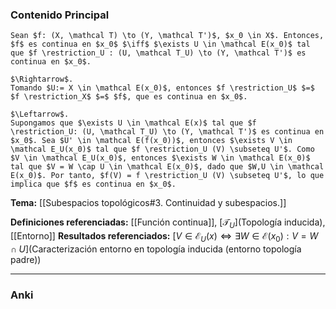 ### Contenido Principal

```ad-proposition
Sean $f: (X, \mathcal T) \to (Y, \mathcal T')$, $x_0 \in X$. Entonces, $f$ es continua en $x_0$ $\iff$ $\exists U \in \mathcal E(x_0)$ tal que $f \restriction_U : (U, \mathcal T_U) \to (Y, \mathcal T')$ es continua en $x_0$.
```

```ad-proof
$\Rightarrow$.
Tomando $U:= X \in \mathcal E(x_0)$, entonces $f \restriction_U$ $=$ $f \restriction_X$ $=$ $f$, que es continua en $x_0$.

$\Leftarrow$.
Supongamos que $\exists U \in \mathcal E(x)$ tal que $f \restriction_U: (U, \mathcal T_U) \to (Y, \mathcal T')$ es continua en $x_0$. Sea $U' \in \mathcal E(f(x_0))$, entonces $\exists V \in \mathcal E_U(x_0)$ tal que $f \restriction_U (V) \subseteq U'$. Como $V \in \mathcal E_U(x_0)$, entonces $\exists W \in \mathcal E(x_0)$ tal que $V = W \cap U \in \mathcal E(x_0)$, dado que $W,U \in \mathcal E(x_0)$. Por tanto, $f(V) = f \restriction_U (V) \subseteq U'$, lo que implica que $f$ es continua en $x_0$.
```

**Tema:** [[Subespacios topológicos#3. Continuidad y subespacios.]]

**Definiciones referenciadas:** [[Función continua]], [$\mathcal T_U$](Topología inducida), [[Entorno]]
**Resultados referenciados:** [$V \in \mathcal E_U(x) \iff \exists W \in \mathcal E(x_0) : V = W \cap U$](Caracterización entorno en topología inducida (entorno topología padre))

---
### Anki
